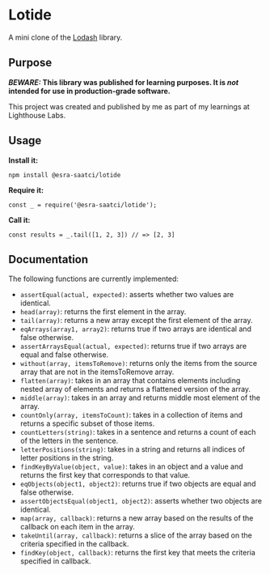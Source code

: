 # Lotide

A mini clone of the [Lodash](https://lodash.com) library.

## Purpose

**_BEWARE:_ This library was published for learning purposes. It is _not_ intended for use in production-grade software.**

This project was created and published by me as part of my learnings at Lighthouse Labs. 

## Usage

**Install it:**

`npm install @esra-saatci/lotide`

**Require it:**

`const _ = require('@esra-saatci/lotide');`

**Call it:**

`const results = _.tail([1, 2, 3]) // => [2, 3]`

## Documentation

The following functions are currently implemented:

* `assertEqual(actual, expected)`: asserts whether two values are identical.
* `head(array)`: returns the first element in the array.
* `tail(array)`: returns a new array except the first element of the array.
* `eqArrays(array1, array2)`: returns true if two arrays are identical and false otherwise.
* `assertArraysEqual(actual, expected)`: returns true if two arrays are equal and false otherwise.
* `without(array, itemsToRemove)`: returns only the items from the source array that are not in the itemsToRemove array.
* `flatten(array)`: takes in an array that contains elements including nested array of elements and returns a flattened version of the array.
* `middle(array)`: takes in an array and returns middle most element of the array.
* `countOnly(array, itemsToCount)`: takes in a collection of items and returns a specific subset of those items.
* `countLetters(string)`: takes in a sentence and returns a count of each of the letters in the sentence.
* `letterPositions(string)`: takes in a string and returns all indices of letter positions in the string.
* `findKeyByValue(object, value)`: takes in an object and a value and returns the first key that corresponds to that value.
* `eqObjects(object1, object2)`: returns true if two objects are equal and false otherwise.
* `assertObjectsEqual(object1, object2)`: asserts whether two objects are identical.
* `map(array, callback)`: returns a new array based on the results of the callback on each item in the array.
* `takeUntil(array, callback)`: returns a slice of the array based on the criteria specified in the callback.
* `findKey(object, callback)`: returns the first key that meets the criteria specified in callback.

